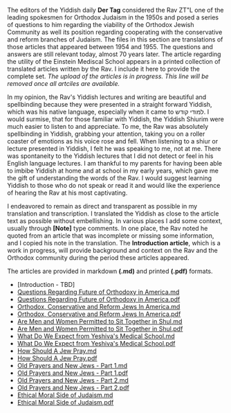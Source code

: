 The editors of the Yiddish daily **Der Tag** considered the Rav ZT"L one of the leading spokesmen for Orthodox Judaism in the 1950s and posed a series of questions to him regarding the viability of the Orthodox Jewish Community as well its position regarding cooperating with the conservative and reform branches of Judaism. The files in this section are translations of those articles that appeared between 1954 and 1955. The questions and answers are still relevant today, almost 70 years later. The article regarding the utility of the Einstein Mediscal School appears in a printed collection of translated articles written by the Rav. I include it here to provide the complete set. *The upload of the articles is in progress. This line will be removed once all artciles are available.*

In my opinion, the Rav's Yiddish lectures and writing are beautiful and spellbinding because they were presented in a straight forward Yiddish, which was his native language, especially when it came to למודי קודש. I would surmise, that for those familiar with Yiddish, the Yiddish Shiurim were much easier to listen to and appreciate. To me, the Rav was absolutely spellbinding in Yiddish, grabbing your attention, taking you on a roller coaster of emotions as his voice rose and fell. When listening to a shiur or lecture presented in Yiddish, I felt he was speaking to me, not at me. There was spontaneity to the Yiddish lectures that I did not detect or feel in his English language lectures. I am thankful to my parents for having been able to imbibe Yiddish at home and at school in my early years, which gave me the gift of understanding the words of the Rav. I would suggest learning Yiddish to those who do not speak or read it and would like the experience of hearing the Rav at his most captivating.

I endeavored to remain as direct and transparent as possible in my translation and transcription. I translated the Yiddish as close to the article text as possible without embellishing. In various places I add some context, usually through **[Note]** type comments. In one place, the Rav noted he quoted from an article that was incomplete or missing some information, and I copied his note in the translation. The **Introduction article**, which is a work in progress, will provide background and context on the Rav and the Orthodox community during the period these articles appeared. 

The articles are provided in markdown **(.md)** and printed **(.pdf)** formats.

* [Introduction - TBD]
* [Questions Regarding Future of Orthodoxy in America.md](https://github.com/RavSoloveichikTorah/Torah/blob/master/Articles%20On%20Orthodocy/Questions%20Regarding%20Orthodox%20Judaism%20in%20America.md)
* [Questions Regarding Future of Orthodoxy in America.pdf](https://github.com/RavSoloveichikTorah/Torah/blob/master/Orthodoxy/Questions%20Regarding%20Orthodox%20Judaism%20in%20America.pdf)
* [Orthodox, Conservative and Reform Jews In America.md](https://github.com/RavSoloveichikTorah/Torah/blob/master/Orthodoxy/OrthodoxConservativeJewsInAmerica.md)
* [Orthodox, Conservative and Reform Jews In America.pdf](https://github.com/RavSoloveichikTorah/Torah/blob/master/Orthodoxy/OrthodoxConservativeJewsInAmerica.pdf)
* [Are Men and Women Permitted to Sit Together in Shul.md](https://github.com/RavSoloveichikTorah/Torah/blob/master/Orthodoxy/menAndWomenSittingTogether.md)
* [Are Men and Women Permitted to Sit Together in Shul.pdf](https://github.com/RavSoloveichikTorah/Torah/blob/master/Orthodoxy/MixedSeating.pdf)
* [What Do We Expect from Yeshiva's Medical School.md](https://github.com/RavSoloveichikTorah/Torah/blob/master/Orthodoxy/MedSchool.md)
* [What Do We Expect from Yeshiva's Medical School.pdf](https://github.com/RavSoloveichikTorah/Torah/blob/master/Orthodoxy/MedSchool.pdf)
* [How Should A Jew Pray.md](https://github.com/RavSoloveichikTorah/Torah/blob/master/Orthodoxy/HowShouldAJewPray.md)
* [How Should A Jew Pray.pdf](https://github.com/RavSoloveichikTorah/Torah/blob/master/Orthodoxy/HowShouldAJewPray.pdf)
* [Old Prayers and New Jews - Part 1.md](https://github.com/RavSoloveichikTorah/Torah/blob/master/Orthodoxy/OldPrayersNewJewsPart1.md)
* [Old Prayers and New Jews - Part 1.pdf](https://github.com/RavSoloveichikTorah/Torah/blob/master/Orthodoxy/OldPrayersNewJewsPart1.pdf)
* [Old Prayers and New Jews - Part 2.md](https://github.com/RavSoloveichikTorah/Torah/blob/master/Orthodoxy/SiddurReforms2.md)
* [Old Prayers and New Jews - Part 2.pdf](https://github.com/RavSoloveichikTorah/Torah/blob/master/Orthodoxy/SiddurReforms2.pdf)
* [Ethical Moral Side of Judaism.md](https://github.com/RavSoloveichikTorah/Torah/blob/master/Orthodoxy/EthicalMoralSideofJudaism.md)
* [Ethical Moral Side of Judaism.pdf](https://github.com/RavSoloveichikTorah/Torah/blob/master/Orthodoxy/EthicalMoralSideofJudaism.pdf)
